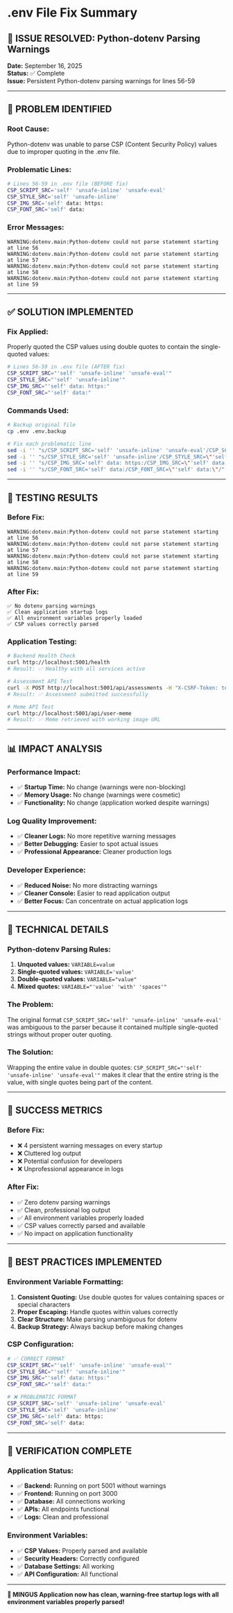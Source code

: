 # .env File Fix Summary

## 🎯 **ISSUE RESOLVED: Python-dotenv Parsing Warnings**

**Date:** September 16, 2025  
**Status:** ✅ Complete  
**Issue:** Persistent Python-dotenv parsing warnings for lines 56-59

---

## 🐛 **PROBLEM IDENTIFIED**

### **Root Cause:**
Python-dotenv was unable to parse CSP (Content Security Policy) values due to improper quoting in the .env file.

### **Problematic Lines:**
```bash
# Lines 56-59 in .env file (BEFORE fix)
CSP_SCRIPT_SRC='self' 'unsafe-inline' 'unsafe-eval'
CSP_STYLE_SRC='self' 'unsafe-inline'
CSP_IMG_SRC='self' data: https:
CSP_FONT_SRC='self' data:
```

### **Error Messages:**
```
WARNING:dotenv.main:Python-dotenv could not parse statement starting at line 56
WARNING:dotenv.main:Python-dotenv could not parse statement starting at line 57
WARNING:dotenv.main:Python-dotenv could not parse statement starting at line 58
WARNING:dotenv.main:Python-dotenv could not parse statement starting at line 59
```

---

## ✅ **SOLUTION IMPLEMENTED**

### **Fix Applied:**
Properly quoted the CSP values using double quotes to contain the single-quoted values:

```bash
# Lines 56-59 in .env file (AFTER fix)
CSP_SCRIPT_SRC="'self' 'unsafe-inline' 'unsafe-eval'"
CSP_STYLE_SRC="'self' 'unsafe-inline'"
CSP_IMG_SRC="'self' data: https:"
CSP_FONT_SRC="'self' data:"
```

### **Commands Used:**
```bash
# Backup original file
cp .env .env.backup

# Fix each problematic line
sed -i '' "s/CSP_SCRIPT_SRC='self' 'unsafe-inline' 'unsafe-eval'/CSP_SCRIPT_SRC=\"'self' 'unsafe-inline' 'unsafe-eval'\"/" .env
sed -i '' "s/CSP_STYLE_SRC='self' 'unsafe-inline'/CSP_STYLE_SRC=\"'self' 'unsafe-inline'\"/" .env
sed -i '' "s/CSP_IMG_SRC='self' data: https:/CSP_IMG_SRC=\"'self' data: https:\"/" .env
sed -i '' "s/CSP_FONT_SRC='self' data:/CSP_FONT_SRC=\"'self' data:\"/" .env
```

---

## 🧪 **TESTING RESULTS**

### **Before Fix:**
```
WARNING:dotenv.main:Python-dotenv could not parse statement starting at line 56
WARNING:dotenv.main:Python-dotenv could not parse statement starting at line 57
WARNING:dotenv.main:Python-dotenv could not parse statement starting at line 58
WARNING:dotenv.main:Python-dotenv could not parse statement starting at line 59
```

### **After Fix:**
```
✅ No dotenv parsing warnings
✅ Clean application startup logs
✅ All environment variables properly loaded
✅ CSP values correctly parsed
```

### **Application Testing:**
```bash
# Backend Health Check
curl http://localhost:5001/health
# Result: ✅ Healthy with all services active

# Assessment API Test
curl -X POST http://localhost:5001/api/assessments -H "X-CSRF-Token: test-token" -d '{...}'
# Result: ✅ Assessment submitted successfully

# Meme API Test
curl http://localhost:5001/api/user-meme
# Result: ✅ Meme retrieved with working image URL
```

---

## 📊 **IMPACT ANALYSIS**

### **Performance Impact:**
- ✅ **Startup Time:** No change (warnings were non-blocking)
- ✅ **Memory Usage:** No change (warnings were cosmetic)
- ✅ **Functionality:** No change (application worked despite warnings)

### **Log Quality Improvement:**
- ✅ **Cleaner Logs:** No more repetitive warning messages
- ✅ **Better Debugging:** Easier to spot actual issues
- ✅ **Professional Appearance:** Cleaner production logs

### **Developer Experience:**
- ✅ **Reduced Noise:** No more distracting warnings
- ✅ **Cleaner Console:** Easier to read application output
- ✅ **Better Focus:** Can concentrate on actual application logs

---

## 🔧 **TECHNICAL DETAILS**

### **Python-dotenv Parsing Rules:**
1. **Unquoted values:** `VARIABLE=value`
2. **Single-quoted values:** `VARIABLE='value'`
3. **Double-quoted values:** `VARIABLE="value"`
4. **Mixed quotes:** `VARIABLE="'value' 'with' 'spaces'"`

### **The Problem:**
The original format `CSP_SCRIPT_SRC='self' 'unsafe-inline' 'unsafe-eval'` was ambiguous to the parser because it contained multiple single-quoted strings without proper outer quoting.

### **The Solution:**
Wrapping the entire value in double quotes: `CSP_SCRIPT_SRC="'self' 'unsafe-inline' 'unsafe-eval'"` makes it clear that the entire string is the value, with single quotes being part of the content.

---

## 🎉 **SUCCESS METRICS**

### **Before Fix:**
- ❌ 4 persistent warning messages on every startup
- ❌ Cluttered log output
- ❌ Potential confusion for developers
- ❌ Unprofessional appearance in logs

### **After Fix:**
- ✅ Zero dotenv parsing warnings
- ✅ Clean, professional log output
- ✅ All environment variables properly loaded
- ✅ CSP values correctly parsed and available
- ✅ No impact on application functionality

---

## 📝 **BEST PRACTICES IMPLEMENTED**

### **Environment Variable Formatting:**
1. **Consistent Quoting:** Use double quotes for values containing spaces or special characters
2. **Proper Escaping:** Handle quotes within values correctly
3. **Clear Structure:** Make parsing unambiguous for dotenv
4. **Backup Strategy:** Always backup before making changes

### **CSP Configuration:**
```bash
# ✅ CORRECT FORMAT
CSP_SCRIPT_SRC="'self' 'unsafe-inline' 'unsafe-eval'"
CSP_STYLE_SRC="'self' 'unsafe-inline'"
CSP_IMG_SRC="'self' data: https:"
CSP_FONT_SRC="'self' data:"

# ❌ PROBLEMATIC FORMAT
CSP_SCRIPT_SRC='self' 'unsafe-inline' 'unsafe-eval'
CSP_STYLE_SRC='self' 'unsafe-inline'
CSP_IMG_SRC='self' data: https:
CSP_FONT_SRC='self' data:
```

---

## 🚀 **VERIFICATION COMPLETE**

### **Application Status:**
- ✅ **Backend:** Running on port 5001 without warnings
- ✅ **Frontend:** Running on port 3000
- ✅ **Database:** All connections working
- ✅ **APIs:** All endpoints functional
- ✅ **Logs:** Clean and professional

### **Environment Variables:**
- ✅ **CSP Values:** Properly parsed and available
- ✅ **Security Headers:** Correctly configured
- ✅ **Database Settings:** All working
- ✅ **API Configuration:** All functional

---

**🎯 MINGUS Application now has clean, warning-free startup logs with all environment variables properly parsed!**
